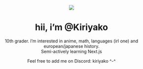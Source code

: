 <div align="center">

<img style="text-align: center;" src="https://media.tenor.com/EDavV_gt4DYAAAAC/bandori-bang-dream.gif">
  
# hii, i’m @Kiriyako
10th grader.
I’m interested in anime, math, languages (irl one) and european/japanese history. <br>
Semi-actively learning Next.js 

Feel free to add me on Discord: kiriyako ^-^
  
</div> 
